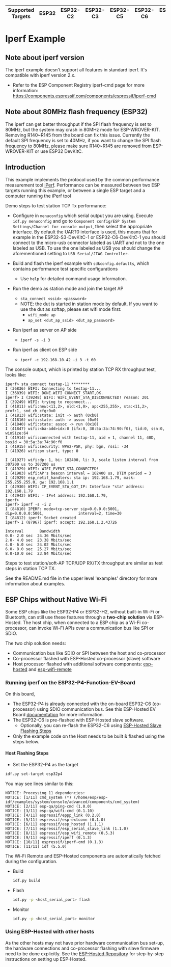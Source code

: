 | Supported Targets | ESP32 | ESP32-C2 | ESP32-C3 | ESP32-C5 | ESP32-C6 | ESP32-S2 | ESP32-S3 |
| ----------------- | ----- | -------- | -------- | -------- | -------- | -------- | -------- |

# Iperf Example

## Note about iperf version
The iperf example doesn't support all features in standard iperf. It's compatible with iperf version 2.x.

- Refer to the ESP Component Registry iperf-cmd page for more information: https://components.espressif.com/components/espressif/iperf-cmd

## Note about 80MHz flash frequency (ESP32)
The iperf can get better throughput if the SPI flash frequency is set to 80MHz, but the system may crash in 80MHz mode for ESP-WROVER-KIT.
Removing R140\~R145 from the board can fix this issue. Currently the default SPI frequency is set to 40MHz, if you want to change the SPI flash
frequency to 80MHz, please make sure R140\~R145 are removed from ESP-WROVER-KIT or use ESP32 DevKitC.

## Introduction
This example implements the protocol used by the common performance measurement tool [iPerf](https://iperf.fr/).
Performance can be measured between two ESP targets running this example, or between a single ESP target and a computer running the iPerf tool

Demo steps to test station TCP Tx performance:

- Configure in `menuconfig` which serial output you are using. Execute `idf.py menuconfig` and go to `Component config/ESP System Settings/Channel for console output`, then select the appropriate interface. By default the UART0 interface is used, this means that for example in the ESP32-S3-DevKitC-1 or ESP32-C6-DevKitC-1 you should connect to the micro-usb connector labeled as UART and not to the one labeled as USB. To use the one labeled as USB you should change the aforementioned setting to `USB Serial/JTAG Controller`.

- Build and flash the iperf example with `sdkconfig.defaults`, which contains performance test specific configurations
  - Use `help` for detailed command usage information.

- Run the demo as station mode and join the target AP
  - `sta_connect <ssid> <password>`
  - NOTE: the dut is started in station mode by default. If you want to use the dut as softap, please set wifi mode first:
    - `wifi_mode ap`
    - `ap_set <dut_ap_ssid> <dut_ap_password>`

- Run iperf as server on AP side
  - `iperf -s -i 3`

- Run iperf as client on ESP side
  - `iperf -c 192.168.10.42 -i 3 -t 60`

The console output, which is printed by station TCP RX throughput test, looks like:

  ```
  iperf> sta_connect testap-11 ********
  I (36836) WIFI: Connecting to testap-11...
  I (36839) WIFI: DONE.WIFI_CONNECT_START,OK.
  iperf> I (39248) WIFI: WIFI_EVENT_STA_DISCONNECTED! reason: 201
  I (39249) WIFI: trying to reconnect...
  I (41811) wifi:new:<11,2>, old:<1,0>, ap:<255,255>, sta:<11,2>, prof:1, snd_ch_cfg:0x0
  I (41813) wifi:state: init -> auth (0xb0)
  I (41816) wifi:state: auth -> assoc (0x0)
  I (41840) wifi:state: assoc -> run (0x10)
  I (41847) wifi:<ba-add>idx:0 (ifx:0, 30:5a:3a:74:90:f0), tid:0, ssn:0, winSize:64
  I (41914) wifi:connected with testap-11, aid = 1, channel 11, 40D, bssid = 30:5a:3a:74:90:f0
  I (41915) wifi:security: WPA2-PSK, phy: bgn, rssi: -34
  I (41926) wifi:pm start, type: 0
  
  I (41927) wifi:dp: 1, bi: 102400, li: 3, scale listen interval from 307200 us to 307200 us
  I (41929) WIFI: WIFI_EVENT_STA_CONNECTED!
  I (41983) wifi:AP's beacon interval = 102400 us, DTIM period = 3
  I (42929) esp_netif_handlers: sta ip: 192.168.1.79, mask: 255.255.255.0, gw: 192.168.1.1
  I (42930) WIFI: IP_EVENT_STA_GOT_IP: Interface "sta" address: 192.168.1.79
  I (42942) WIFI: - IPv4 address: 192.168.1.79,
  iperf> 
  iperf> iperf -s -i 2
  I (84810) IPERF: mode=tcp-server sip=0.0.0.0:5001,             dip=0.0.0.0:5001,               interval=2, time=30
  I (84812) iperf: Socket created
  iperf> I (87967) iperf: accept: 192.168.1.2,43726
  
  Interval       Bandwidth
  0.0- 2.0 sec  24.36 Mbits/sec
  2.0- 4.0 sec  23.38 Mbits/sec
  4.0- 6.0 sec  24.02 Mbits/sec
  6.0- 8.0 sec  25.27 Mbits/sec
  8.0-10.0 sec  23.84 Mbits/sec
  ```

Steps to test station/soft-AP TCP/UDP RX/TX throughput are similar as test steps in station TCP TX.

See the README.md file in the upper level 'examples' directory for more information about examples.

## ESP Chips without Native Wi-Fi

Some ESP chips like the ESP32-P4 or ESP32-H2, without built-in Wi-Fi or Bluetooth, can still use these features through a **two-chip solution** via ESP-Hosted. The host chip, when connected to a ESP chip as a Wi-Fi co-processor, can invoke Wi-Fi APIs over a communication bus like SPI or SDIO.

The two chip solution needs:

- Communication bus like SDIO or SPI between the host and co-processor
- Co-processor flashed with ESP-Hosted co-processor (slave) software
- Host processor flashed with additional software components: [esp-hosted](https://components.espressif.com/components/espressif/esp_hosted/) and [esp-wifi-remote](https://components.espressif.com/components/espressif/esp_wifi_remote/)

### Running iperf on the ESP32-P4-Function-EV-Board

On this board,

* The ESP32-P4 is already connected with the on-board ESP32-C6 (co-processor) using SDIO communication bus. See this ESP-Hosted EV Board [documentation](https://github.com/espressif/esp-hosted-mcu/blob/main/docs/esp32_p4_function_ev_board.md) for more information.
* The ESP32-C6 is pre-flashed with ESP-Hosted slave software.
  * Optionally, you can re-flash the ESP32-C6 using [ESP-Hosted Slave Flashing Steps](https://github.com/espressif/esp-hosted-mcu/blob/main/docs/esp32_p4_function_ev_board.md#5-flashing-esp32-c6)
* Only the example code on the Host needs to be built & flashed using the steps below.

#### Host Flashing Steps

* Set the ESP32-P4 as the target

```sh
idf.py set-target esp32p4
```

You may see lines similar to this:

```
NOTICE: Processing 11 dependencies:
NOTICE: [1/11] cmd_system (*) (/home/esp/esp-idf/examples/system/console/advanced/components/cmd_system)
NOTICE: [2/11] esp-qa/ping-cmd (1.0.0)
NOTICE: [3/11] esp-qa/wifi-cmd (0.1.10)
NOTICE: [4/11] espressif/eppp_link (0.2.0)
NOTICE: [5/11] espressif/esp-extconn (0.1.0)
NOTICE: [6/11] espressif/esp_hosted (1.1.1)
NOTICE: [7/11] espressif/esp_serial_slave_link (1.1.0)
NOTICE: [8/11] espressif/esp_wifi_remote (0.5.3)
NOTICE: [9/11] espressif/iperf (0.1.3)
NOTICE: [10/11] espressif/iperf-cmd (0.1.3)
NOTICE: [11/11] idf (5.5.0)
```

The Wi-Fi Remote and ESP-Hosted components are automatically fetched during the configuration.

* Build

  ```sh
  idf.py build
  ```
* Flash

  ```sh
  idf.py -p <host_serial_port> flash
  ```
* Monitor

  ```sh
  idf.py -p <host_serial_port> monitor
  ```

### Using ESP-Hosted with other hosts

As the other hosts may not have prior hardware communication bus set-up, the hardware connections and co-processor flashing with slave firmware need to be done explicitly. See the [ESP-Hosted Repository](https://github.com/espressif/esp-hosted-mcu/) for step-by-step instructions on setting up ESP-Hosted.
